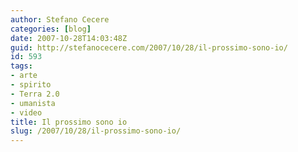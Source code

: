 ```yaml
---
author: Stefano Cecere
categories: [blog]
date: 2007-10-28T14:03:48Z
guid: http://stefanocecere.com/2007/10/28/il-prossimo-sono-io/
id: 593
tags:
- arte
- spirito
- Terra 2.0
- umanista
- video
title: Il prossimo sono io
slug: /2007/10/28/il-prossimo-sono-io/
---
```


